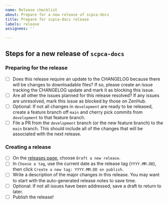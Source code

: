 ```yaml
---
name: Release checklist
about: Prepare for a new release of scpca-docs
title: Prepare for scpca-docs release
labels: release
assignees: ''

---
```


## Steps for a new release of `scpca-docs`
<!-- Please include any notes about what will be included in this release -->
<!-- e.g., you might want to mention if the release is related to a specific portal feature, like addition of AnnData objects -->
<!-- Update the title of this issue to reflect the contents of the release (e.g., Prepare for scpca-docs release: AnnData) -->

### Preparing for the release
- [ ] Does this release require an update to the CHANGELOG because there will be changes to downloadable files? If so, please create an issue tracking the CHANGELOG update and mark it as blocking this issue.
- [ ] Are all other the issues planned for this release resolved? If any issues are unresolved, mark this issue as blocked by those on ZenHub.
- [ ] Optional: If not all changes in `development` are ready to be released, create a feature branch off `main` and cherry pick commits from `development` to that feature branch.
- [ ] File a PR from the `development` branch (or the new feature branch) to the `main` branch. This should include all of the changes that will be associated with the next release.

### Creating a release
- [ ] On the [releases page](https://github.com/AlexsLemonade/scpca-nf/releases), choose `Draft a new release`.
- [ ] In `Choose a tag`, use the current date as the release tag (`YYYY.MM.DD`), then click `Create a new tag: YYYY.MM.DD on publish`.
- [ ] Write a description of the major changes in this release. You may want to start with the auto-generated release notes to save time.
- [ ] Optional: If not all issues have been addressed, save a draft to return to later.
- [ ] Publish the release!
